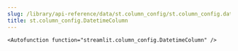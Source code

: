 ```yaml
---
slug: /library/api-reference/data/st.column_config/st.column_config.datetimecolumn
title: st.column_config.DatetimeColumn
---
```


`<Autofunction function="streamlit.column_config.DatetimeColumn" />`